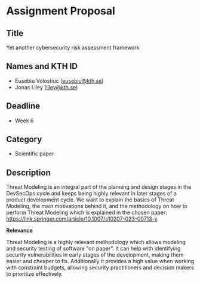 # Assignment Proposal

## Title

Yet another cybersecurity risk assessment framework

## Names and KTH ID

  - Eusebiu Volostiuc (eusebiu@kth.se)
  - Jonas Liley (liley@kth.se)

## Deadline

- Week 6

## Category

- Scientific paper

## Description

Threat Modeling is an integral part of the planning and design stages in the DevSecOps cycle and keeps being highly relevant in later stages of a product development cycle. We want to explain the basics of Threat Modeling, the main motivations behind it, and the methodology on how to perform Threat Modeling which is explained in the chosen paper: https://link.springer.com/article/10.1007/s10207-023-00713-y

**Relevance**

Threat Modeling is a highly relevant methodology which allows modeling and security testing of software "on paper". It can help with identifying security vulnerabilities in early stages of the development, making them easier and cheaper to fix. Additionally it provides a high value when working with constraint budgets, allowing security practitioners and decision makers to prioritize effectively.

